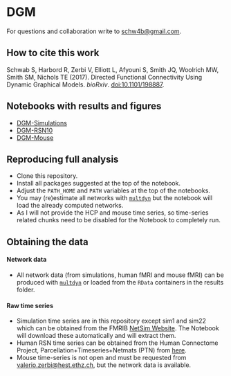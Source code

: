 # DGM

For questions and collaboration write to [schw4b@gmail.com](schw4b@gmail.com).

## How to cite this work
Schwab S, Harbord R, Zerbi V, Elliott L, Afyouni S, Smith JQ, Woolrich MW, Smith SM, Nichols TE (2017). Directed Functional Connectivity Using Dynamic Graphical Models. *bioRxiv*. [doi:10.1101/198887](http://dx.doi.org/10.1101/198887).

## Notebooks with results and figures
- [DGM-Simulations](https://rawgit.com/schw4b/DGM/master/results/DGM-Simulations.nb.html)
- [DGM-RSN10](https://rawgit.com/schw4b/DGM/master/results/DGM-RSN10.nb.html)
- [DGM-Mouse](https://rawgit.com/schw4b/DGM/master/results/DGM-Mouse.nb.html)

## Reproducing full analysis

* Clone this repository.
* Install all packages suggested at the top of the notebook.
* Adjust the `PATH_HOME` and `PATH` variables at the top of the notebooks.
* You may (re)estimate all networks with [`multdyn`](https://cran.r-project.org/web/packages/multdyn/index.html) but the notebook will load the already computed networks.
* As I will not provide the HCP and mouse time series, so time-series related chunks need to be disabled for the Notebook to completely run.

## Obtaining the data
#### Network data
* All network data (from simulations, human fMRI and mouse fMRI) can be produced with [`multdyn`](https://cran.r-project.org/web/packages/multdyn/index.html) or loaded from the `RData` containers in the results folder.

#### Raw time series
* Simulation time series are in this repository except sim1 and sim22 which can be obtained from the FMRIB [NetSim Website](http://www.fmrib.ox.ac.uk/datasets/netsim/). The Notebook will download these automatically and will extract them.
* Human RSN time series can be obtained from the Human Connectome Project, Parcellation+Timeseries+Netmats (PTN) from [here](https://db.humanconnectome.org).
* Mouse time-series is not open and must be requested from [valerio.zerbi@hest.ethz.ch](valerio.zerbi@hest.ethz.ch), but the network data is available.
